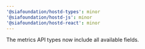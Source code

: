 ```yaml
---
'@siafoundation/hostd-types': minor
'@siafoundation/hostd-js': minor
'@siafoundation/hostd-react': minor
---
```


The metrics API types now include all available fields.
